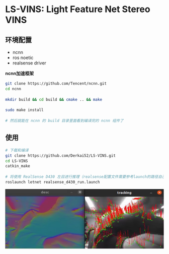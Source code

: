 # LS-VINS: Light Feature Net Stereo VINS 

## 环境配置

- ncnn
- ros noetic
- realsense driver

**ncnn加速框架**
```bash
git clone https://github.com/Tencent/ncnn.git
cd ncnn

mkdir build && cd build && cmake .. && make

sudo make install

# 然后就能在 ncnn 的 build 目录里面看到编译完的 ncnn 组件了
```

## 使用
```bash
# 下载和编译
git clone https://github.com/Derkai52/LS-VINS.git
cd LS-VINS
catkin_make

# 将使用 RealSense D430 左目进行推理（realsense配置文件需要参考launch的路径自己写一下）
roslaunch letnet realsense_d430_run.launch

```

![demo.jpg](./demo.jpg)